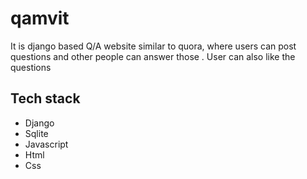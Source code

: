 # qamvit

It is django based Q/A website similar to quora, where users can post questions and other people can answer those .
User can also like the questions
## Tech stack
- Django
- Sqlite
- Javascript
- Html
- Css
